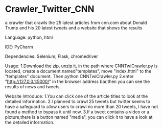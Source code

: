 # Crawler_Twitter_CNN
a crawler that crawls the 25 latest articles from cnn.com about Donald Trump and his 20 latest tweets and a website that shows the results 

Language:
python,
html

IDE:
PyCharm

Dependencies:
Selenium,
Flask,
chromedriver

Usage:
1.Download the zip, unzip it, in the path where CNNTwiCrawler.py is located, create a document named"templates", move "index.html" to the "templates" document. Then python CNNTwiCrawler.py
2.enter "http://127.0.0.1:5000/" in the browser address bar,then you can see the results of news and tweets.

Website Introduce:
1.You can click one of the article titles to look at the detailed information.
2.I planned to crawl 25 tweets but twitter seems to have a safeguard to allow users to crawl no more than 20 tweets, I have not found a method to bypass it until now.
3.If a tweet contains a video or a picture,there is a button named "media", you can click it to have a look at the detailed information.
